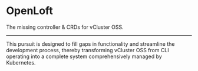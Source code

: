 # OpenLoft

The missing controller & CRDs for vCluster OSS.

----

This pursuit is designed to fill gaps in functionality and streamline the development process, thereby transforming vCluster OSS from CLI operating into a complete system comprehensively managed by Kubernetes.
